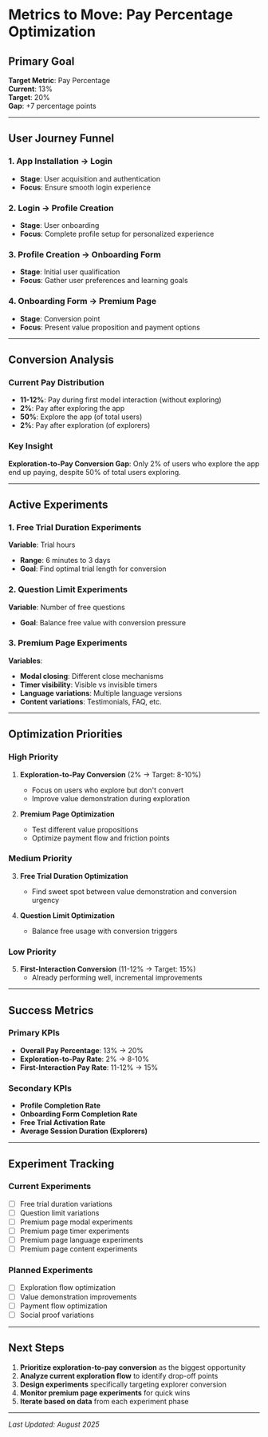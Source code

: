 # Metrics to Move: Pay Percentage Optimization

## Primary Goal
**Target Metric**: Pay Percentage  
**Current**: 13%  
**Target**: 20%  
**Gap**: +7 percentage points

---

## User Journey Funnel

### 1. App Installation → Login
- **Stage**: User acquisition and authentication
- **Focus**: Ensure smooth login experience

### 2. Login → Profile Creation
- **Stage**: User onboarding
- **Focus**: Complete profile setup for personalized experience

### 3. Profile Creation → Onboarding Form
- **Stage**: Initial user qualification
- **Focus**: Gather user preferences and learning goals

### 4. Onboarding Form → Premium Page
- **Stage**: Conversion point
- **Focus**: Present value proposition and payment options

---

## Conversion Analysis

### Current Pay Distribution
- **11-12%**: Pay during first model interaction (without exploring)
- **2%**: Pay after exploring the app
- **50%**: Explore the app (of total users)
- **2%**: Pay after exploration (of explorers)

### Key Insight
**Exploration-to-Pay Conversion Gap**: Only 2% of users who explore the app end up paying, despite 50% of total users exploring.

---

## Active Experiments

### 1. Free Trial Duration Experiments
**Variable**: Trial hours
- **Range**: 6 minutes to 3 days
- **Goal**: Find optimal trial length for conversion

### 2. Question Limit Experiments
**Variable**: Number of free questions
- **Goal**: Balance free value with conversion pressure

### 3. Premium Page Experiments
**Variables**:
- **Modal closing**: Different close mechanisms
- **Timer visibility**: Visible vs invisible timers
- **Language variations**: Multiple language versions
- **Content variations**: Testimonials, FAQ, etc.

---

## Optimization Priorities

### High Priority
1. **Exploration-to-Pay Conversion** (2% → Target: 8-10%)
   - Focus on users who explore but don't convert
   - Improve value demonstration during exploration

2. **Premium Page Optimization**
   - Test different value propositions
   - Optimize payment flow and friction points

### Medium Priority
3. **Free Trial Duration Optimization**
   - Find sweet spot between value demonstration and conversion urgency

4. **Question Limit Optimization**
   - Balance free usage with conversion triggers

### Low Priority
5. **First-Interaction Conversion** (11-12% → Target: 15%)
   - Already performing well, incremental improvements

---

## Success Metrics

### Primary KPIs
- **Overall Pay Percentage**: 13% → 20%
- **Exploration-to-Pay Rate**: 2% → 8-10%
- **First-Interaction Pay Rate**: 11-12% → 15%

### Secondary KPIs
- **Profile Completion Rate**
- **Onboarding Form Completion Rate**
- **Free Trial Activation Rate**
- **Average Session Duration (Explorers)**

---

## Experiment Tracking

### Current Experiments
- [ ] Free trial duration variations
- [ ] Question limit variations
- [ ] Premium page modal experiments
- [ ] Premium page timer experiments
- [ ] Premium page language experiments
- [ ] Premium page content experiments

### Planned Experiments
- [ ] Exploration flow optimization
- [ ] Value demonstration improvements
- [ ] Payment flow optimization
- [ ] Social proof variations

---

## Next Steps

1. **Prioritize exploration-to-pay conversion** as the biggest opportunity
2. **Analyze current exploration flow** to identify drop-off points
3. **Design experiments** specifically targeting explorer conversion
4. **Monitor premium page experiments** for quick wins
5. **Iterate based on data** from each experiment phase

---

*Last Updated: August 2025*
